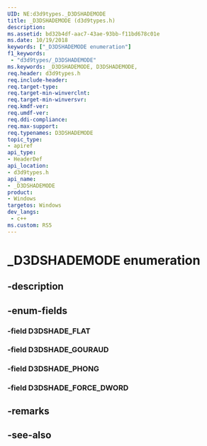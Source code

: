 ```yaml
---
UID: NE:d3d9types._D3DSHADEMODE
title: _D3DSHADEMODE (d3d9types.h)
description: 
ms.assetid: bd32b4df-aac7-43ae-93bb-f11bd678c01e
ms.date: 10/19/2018
keywords: ["_D3DSHADEMODE enumeration"]
f1_keywords:
 - "d3d9types/_D3DSHADEMODE"
ms.keywords: _D3DSHADEMODE, D3DSHADEMODE, 
req.header: d3d9types.h
req.include-header:
req.target-type:
req.target-min-winverclnt:
req.target-min-winversvr:
req.kmdf-ver:
req.umdf-ver:
req.ddi-compliance:
req.max-support:
req.typenames: D3DSHADEMODE
topic_type: 
- apiref
api_type: 
- HeaderDef
api_location: 
- d3d9types.h
api_name: 
- _D3DSHADEMODE
product:
- Windows
targetos: Windows
dev_langs:
 - c++
ms.custom: RS5
---
```


# _D3DSHADEMODE enumeration

## -description



## -enum-fields

### -field D3DSHADE_FLAT 
### -field D3DSHADE_GOURAUD 
### -field D3DSHADE_PHONG 
### -field D3DSHADE_FORCE_DWORD 

## -remarks

## -see-also
